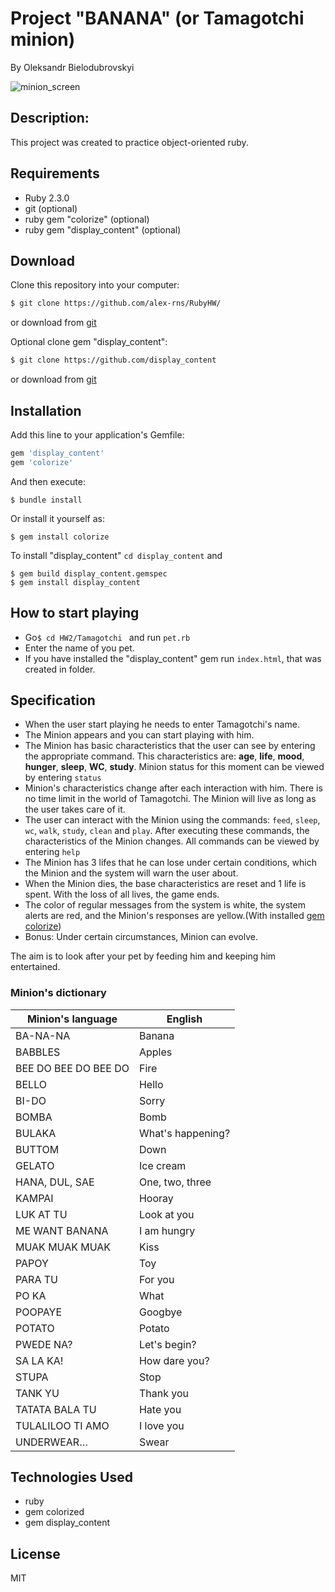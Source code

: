 # **Project "BANANA" (or Tamagotchi minion)**

By Oleksandr Bielodubrovskyi

![minion_screen](https://user-images.githubusercontent.com/23439223/99804939-6f4cb280-2b44-11eb-9cf1-7aa48d0bc772.png)


## Description:
This project was created to practice object-oriented ruby.

## Requirements 

- Ruby 2.3.0
- git (optional)
- ruby gem "colorize" (optional)
- ruby gem "display_content" (optional)

## Download

Clone this repository into your computer:
```sh
$ git clone https://github.com/alex-rns/RubyHW/
```
or download from [git](https://github.com/alex-rns/RubyHW)

Optional clone gem "display_content":

```sh
$ git clone https://github.com/display_content
```
or download from [git](https://github.com/alex-rns/display_content)

## Installation

Add this line to your application's Gemfile:

```ruby
gem 'display_content'
gem 'colorize'
```
And then execute:

    $ bundle install

Or install it yourself as:

    $ gem install colorize

To install "display_content" ```cd display_content``` and

    $ gem build display_content.gemspec
    $ gem install display_content

## How to start playing

- Go```$ cd HW2/Tamagotchi ``` and run ```pet.rb```
- Enter the name of you pet.
- If you have installed the "display_content" gem run ```index.html```, that was created in folder.


## Specification

- When the user start playing he needs to enter Tamagotchi's name.
- The Minion appears and you can start playing with him. 
- The Minion has basic characteristics that the user can see by entering the appropriate command. This characteristics are: **age**, **life**, **mood**, **hunger**, **sleep**, **WC**, **study**. Minion status for this moment can be viewed by entering `status`
- Minion's characteristics change after each interaction with him. There is no time limit in the world of Tamagotchi. The Minion will live as long as the user takes care of it.
- The user can interact with the Minion using the commands: `feed`, `sleep`, `wc`, `walk`, `study`, `clean` and `play`. After executing these commands, the characteristics of the Minion changes. All commands can be viewed by entering `help`
- The Minion has 3 lifes that he can lose under certain conditions, which the Minion and the system will warn the user about.
- When the Minion dies, the base characteristics are reset and 1 life is spent. With the loss of all lives, the game ends.
- The color of regular messages from the system is white, the system alerts are red, and the Minion's responses are yellow.(With installed [gem colorize](https://github.com/fazibear/colorize))
- Bonus: Under certain circumstances, Minion can evolve.

The aim is to look after your pet by feeding him and keeping him entertained.

### Minion's dictionary
| Minion's language | English |
| ------ | ------ |
| BA-NA-NA | Banana |
| BABBLES | Apples |
| BEE DO BEE DO BEE DO | Fire |
| BELLO | Hello |
| BI-DO | Sorry |
| BOMBA | Bomb |
| BULAKA | What's happening? |
| BUTTOM | Down |
| GELATO | Ice cream |
| HANA, DUL, SAE | One, two, three |
| KAMPAI | Hooray |
| LUK AT TU | Look at you |
| ME WANT BANANA | I am hungry |
| MUAK MUAK MUAK | Kiss |
| PAPOY | Toy |
| PARA TU | For you |
| PO KA | What |
| POOPAYE | Googbye |
| POTATO | Potato |
| PWEDE NA? | Let's begin? |
| SA LA KA! | How dare you? |
| STUPA | Stop |
| TANK YU | Thank you |
| TATATA BALA TU | Hate you |
| TULALILOO TI AMO | I love you |
| UNDERWEAR… | Swear |


## Technologies Used

- ruby
- gem colorized
- gem display_content

License
----

MIT


